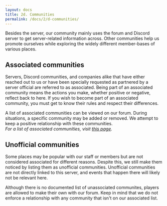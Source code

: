 ```yaml
---
layout: docs
title: 2d. Communities
permalink: /docs/2/d-communities/
---
```


Besides the server, our community mainly uses the forum and Discord server to get server-related information across.
Other communities help us promote ourselves while exploring the widely different member-bases of various places.

## Associated communities
Servers, Discord communities, and companies alike that have either reached out to us or have been specially requested as partnered by a server official are referred to as associated.
Being part of an associated community means the actions you make, whether positive or negative, reflect back to here.
If you wish to become part of an associated community, you must get to know their rules and respect their differences.

A list of associated communities can be viewed on our forum.
During situations, a specific community may be added or removed.
We attempt to keep a positive relationship with these communities.
<br>
_For a list of associated communities, visit [this page](https://shadow.ga)._

## Unofficial communities
Some places may be popular with our staff or members but are not considered associated for different reasons.
Despite this, we still make them noticed by listing them as unofficial communities.
Unofficial communities are not directly linked to this server, and events that happen there will likely not be relevant here.

Although there is no documented list of unassociated communites, players are allowed to make their own with our forum.
Keep in mind that we do not enforce a relationship with any community that isn't on our associated list.
